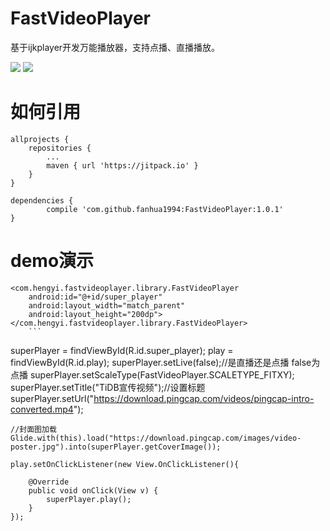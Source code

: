 # FastVideoPlayer
基于ijkplayer开发万能播放器，支持点播、直播播放。

![](https://github.com/fanhua1994/FastVideoPlayer/blob/master/image/B43F89B4D9B5AE374BB9AE8A966D2006.png?raw=true)
![](https://github.com/fanhua1994/FastVideoPlayer/blob/master/image/16CDF9C1CDBD0E54F934E532C8351A5B.jpg?raw=true)


# 如何引用
```
allprojects {
    repositories {
        ...
        maven { url 'https://jitpack.io' }
    }
}
```
```
dependencies {
        compile 'com.github.fanhua1994:FastVideoPlayer:1.0.1'
}
```

# demo演示
```
<com.hengyi.fastvideoplayer.library.FastVideoPlayer
    android:id="@+id/super_player"
    android:layout_width="match_parent"
    android:layout_height="200dp"></com.hengyi.fastvideoplayer.library.FastVideoPlayer>
    ```

```
superPlayer = findViewById(R.id.super_player);
    play = findViewById(R.id.play);
    superPlayer.setLive(false);//是直播还是点播  false为点播
    superPlayer.setScaleType(FastVideoPlayer.SCALETYPE_FITXY);
    superPlayer.setTitle("TiDB宣传视频");//设置标题
    superPlayer.setUrl("https://download.pingcap.com/videos/pingcap-intro-converted.mp4");

    //封面图加载
    Glide.with(this).load("https://download.pingcap.com/images/video-poster.jpg").into(superPlayer.getCoverImage());

    play.setOnClickListener(new View.OnClickListener(){

        @Override
        public void onClick(View v) {
            superPlayer.play();
        }
    });
```
